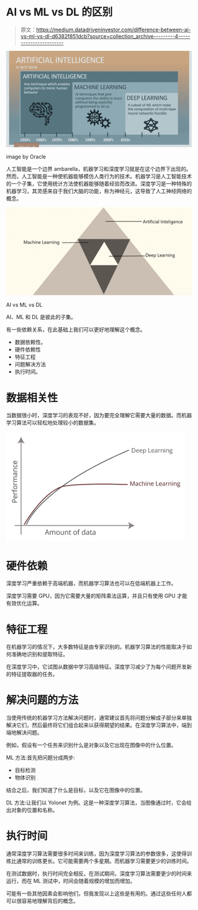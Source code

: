 # AI vs ML vs DL 的区别

> 原文：<https://medium.datadriveninvestor.com/difference-between-ai-vs-ml-vs-dl-d6382f851dcb?source=collection_archive---------4----------------------->

![](img/2c7f91b7ed98361611fd9f86dc0113e1.png)

image by Oracle

人工智能是一个边界 ambarella，机器学习和深度学习就是在这个边界下出现的。然而，人工智能是一种使机器能够模仿人类行为的技术。机器学习是人工智能技术的一个子集，它使用统计方法使机器能够随着经验而改进。深度学习是一种特殊的机器学习，其灵感来自于我们大脑的功能，称为神经元，这导致了人工神经网络的概念。

![](img/bf8c308a5b8cb293aaf2ad981c599912.png)

AI vs ML vs DL

AI、ML 和 DL 是彼此的子集。

有一些依赖关系，在此基础上我们可以更好地理解这个概念。

*   数据依赖性。
*   硬件依赖性
*   特征工程
*   问题解决方法
*   执行时间。

# **数据相关性**

当数据很小时，深度学习的表现不好，因为要完全理解它需要大量的数据。而机器学习算法可以轻松地处理较小的数据集。

![](img/14a3b480ccabbeb1a3572f3b607684e6.png)

# **硬件依赖**

深度学习严重依赖于高端机器，而机器学习算法也可以在低端机器上工作。

深度学习需要 GPU，因为它需要大量的矩阵乘法运算，并且只有使用 GPU 才能有效优化运算。

# 特征工程

在机器学习的情况下，大多数特征是由专家识别的。机器学习算法的性能取决于如何准确地识别和提取特征。

在深度学习中，它试图从数据中学习高级特征。深度学习减少了为每个问题开发新的特征提取器的任务。

# **解决问题的方法**

当使用传统的机器学习方法解决问题时，通常建议首先将问题分解成子部分来单独解决它们，然后最终将它们组合起来以获得期望的结果。在深度学习算法中，端到端地解决问题。

例如，假设有一个任务来识别什么是对象以及它出现在图像中的什么位置。

ML 方法:首先把问题分成两步:

*   目标检测
*   物体识别

结合之后，我们知道了什么是目标，以及它在图像中的位置。

DL 方法:让我们以 Yolonet 为例。这是一种深度学习算法，当图像通过时，它会给出对象的位置和名称。

# 执行时间

通常深度学习算法需要很多时间来训练，因为深度学习算法的参数很多，这使得训练比通常的训练更长。它可能需要两个多星期。而机器学习需要更少的训练时间。

在测试数据时，执行时间完全相反。在测试期间，深度学习算法需要更少的时间来运行，而在 ML 测试中，时间会随着规模的增加而增加。

可能有一些其他因素会影响他们，但我发现以上这些是有用的。通过这些任何人都可以很容易地理解背后的概念。